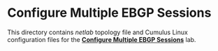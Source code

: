 # Configure Multiple EBGP Sessions

This directory contains *netlab* topology file and Cumulus Linux configuration files for the **[Configure Multiple EBGP Sessions](https://ipspace.github.io/bgplab/basic/2-multihomed/)** lab.
